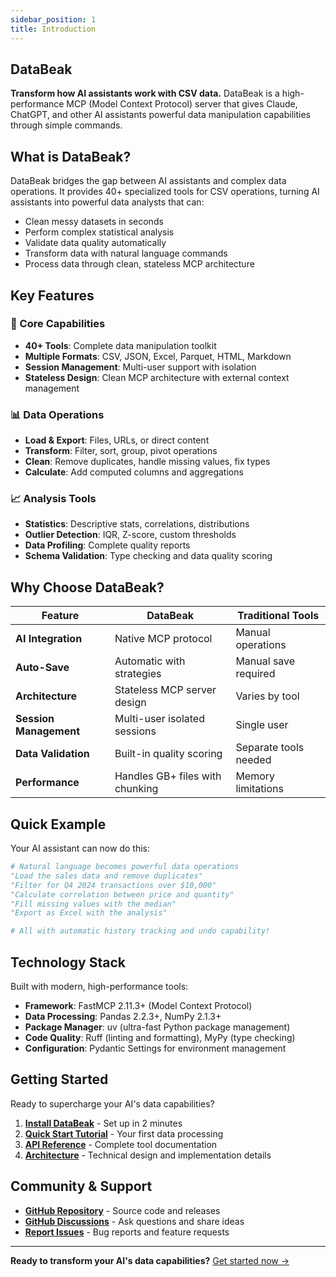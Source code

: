 ```yaml
---
sidebar_position: 1
title: Introduction
---
```


## DataBeak

**Transform how AI assistants work with CSV data.** DataBeak is a
high-performance MCP (Model Context Protocol) server that gives Claude, ChatGPT,
and other AI assistants powerful data manipulation capabilities through simple
commands.

## What is DataBeak?

DataBeak bridges the gap between AI assistants and complex data operations. It
provides 40+ specialized tools for CSV operations, turning AI assistants into
powerful data analysts that can:

- Clean messy datasets in seconds
- Perform complex statistical analysis
- Validate data quality automatically
- Transform data with natural language commands
- Process data through clean, stateless MCP architecture

## Key Features

### 🎯 Core Capabilities

- **40+ Tools**: Complete data manipulation toolkit
- **Multiple Formats**: CSV, JSON, Excel, Parquet, HTML, Markdown
- **Session Management**: Multi-user support with isolation
- **Stateless Design**: Clean MCP architecture with external context management

### 📊 Data Operations

- **Load & Export**: Files, URLs, or direct content
- **Transform**: Filter, sort, group, pivot operations
- **Clean**: Remove duplicates, handle missing values, fix types
- **Calculate**: Add computed columns and aggregations

### 📈 Analysis Tools

- **Statistics**: Descriptive stats, correlations, distributions
- **Outlier Detection**: IQR, Z-score, custom thresholds
- **Data Profiling**: Complete quality reports
- **Schema Validation**: Type checking and data quality scoring

## Why Choose DataBeak?

| Feature                | DataBeak                        | Traditional Tools     |
| ---------------------- | ------------------------------- | --------------------- |
| **AI Integration**     | Native MCP protocol             | Manual operations     |
| **Auto-Save**          | Automatic with strategies       | Manual save required  |
| **Architecture**       | Stateless MCP server design     | Varies by tool        |
| **Session Management** | Multi-user isolated sessions    | Single user           |
| **Data Validation**    | Built-in quality scoring        | Separate tools needed |
| **Performance**        | Handles GB+ files with chunking | Memory limitations    |

## Quick Example

Your AI assistant can now do this:

```python
# Natural language becomes powerful data operations
"Load the sales data and remove duplicates"
"Filter for Q4 2024 transactions over $10,000"
"Calculate correlation between price and quantity"
"Fill missing values with the median"
"Export as Excel with the analysis"

# All with automatic history tracking and undo capability!
```

## Technology Stack

Built with modern, high-performance tools:

- **Framework**: FastMCP 2.11.3+ (Model Context Protocol)
- **Data Processing**: Pandas 2.2.3+, NumPy 2.1.3+
- **Package Manager**: uv (ultra-fast Python package management)
- **Code Quality**: Ruff (linting and formatting), MyPy (type checking)
- **Configuration**: Pydantic Settings for environment management

## Getting Started

Ready to supercharge your AI's data capabilities?

1. **[Install DataBeak](installation.md)** - Set up in 2 minutes
1. **[Quick Start Tutorial](tutorials/quickstart.md)** - Your first data
   processing
1. **[API Reference](api/index.md)** - Complete tool documentation
1. **[Architecture](architecture.md)** - Technical design and implementation
   details

## Community & Support

- **[GitHub Repository](https://github.com/jonpspri/databeak)** - Source code
  and releases
- **[GitHub Discussions](https://github.com/jonpspri/databeak/discussions)** -
  Ask questions and share ideas
- **[Report Issues](https://github.com/jonpspri/databeak/issues)** - Bug reports
  and feature requests

______________________________________________________________________

**Ready to transform your AI's data capabilities?**
[Get started now →](installation.md)
